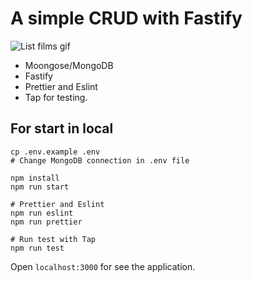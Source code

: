 # A simple CRUD with Fastify

![List films gif](https://raw.githubusercontent.com/falconandrea/simple-nodejs-tests/main/images/crud-fastify.gif)

- Moongose/MongoDB
- Fastify
- Prettier and Eslint
- Tap for testing.

## For start in local

```
cp .env.example .env
# Change MongoDB connection in .env file

npm install
npm run start

# Prettier and Eslint
npm run eslint
npm run prettier

# Run test with Tap
npm run test
```

Open `localhost:3000` for see the application.
